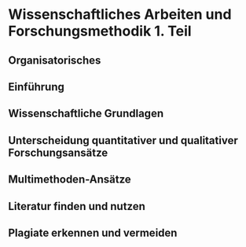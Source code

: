 # Wissenschaftliches Arbeiten und Forschungsmethodik 1. Teil

## Organisatorisches



## Einführung

## Wissenschaftliche Grundlagen

## Unterscheidung quantitativer und qualitativer Forschungsansätze

## Multimethoden-Ansätze

## Literatur finden und nutzen

## Plagiate erkennen und vermeiden
